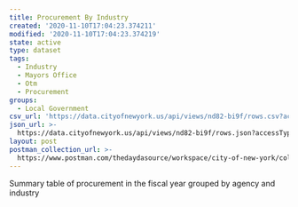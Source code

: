 ```yaml
---
title: Procurement By Industry
created: '2020-11-10T17:04:23.374211'
modified: '2020-11-10T17:04:23.374219'
state: active
type: dataset
tags:
  - Industry
  - Mayors Office
  - Otm
  - Procurement
groups:
  - Local Government
csv_url: 'https://data.cityofnewyork.us/api/views/nd82-bi9f/rows.csv?accessType=DOWNLOAD'
json_url: >-
  https://data.cityofnewyork.us/api/views/nd82-bi9f/rows.json?accessType=DOWNLOAD
layout: post
postman_collection_url: >-
  https://www.postman.com/thedaydasource/workspace/city-of-new-york/collection/15909983-566c1d1f-9eeb-48e5-9724-0dc91577dc0d
---
```

Summary table of procurement in the fiscal year grouped by agency and industry

